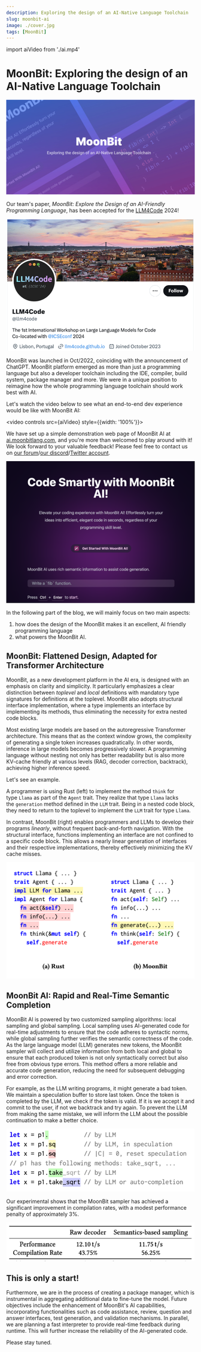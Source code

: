 ```yaml
---
description: Exploring the design of an AI-Native Language Toolchain
slug: moonbit-ai
image: ./cover.jpg
tags: [MoonBit]
---
```


import aiVideo from './ai.mp4'

# MoonBit: Exploring the design of an AI-Native Language Toolchain

![cover](./cover.jpg)

<!--truncate-->

Our team's paper, *MoonBit: Explore the Design of an AI-Friendly Programming Language*, has been accepted for the [LLM4Code](https://llm4code.github.io/) 2024!

![paper-cover](./paper-cover.png)

MoonBit was launched in Oct/2022, coinciding with the announcement of ChatGPT. MoonBit platform emerged as more than just a programming language but also a developer toolchain including the IDE, compiler, build system, package manager and more. We were in a unique position to reimagine how the whole programming language toolchain should work best with AI.

Let's watch the video below to see what an end-to-end dev experience would be like with MoonBit AI:

<video controls src={aiVideo} style={{width: '100%'}}></video>

We have set up a simple demonstration web page of MoonBit AI at [ai.moonbitlang.com](https://ai.moonbitlang.com/), and you're more than welcomed to play around with it! We look forward to your valuable feedback! Please feel free to contact us on [our forum](https://discuss.moonbitlang.com/)/[our discord](https://discord.gg/CVFRavvRav)/[Twitter account](https://x.com/moonbitlang).

![ai-web](./ai-web.png)

In the following part of the blog, we will mainly focus on two main aspects:

1. how does the design of the MoonBit makes it an excellent, AI friendly programming language
2. what powers the MoonBit AI.

## MoonBit: Flattened Design, Adapted for Transformer Architecture

MoonBit, as a new development platform in the AI era, is designed with an emphasis on clarity and simplicity. It particularly emphasizes a clear distinction between *toplevel* and *local* definitions with mandatory type signatures for definitions at the toplevel. MoonBit also adopts structural interface implementation, where a type implements an interface by implementing its methods, thus eliminating the necessity for extra nested code blocks.

Most existing large models are based on the autoregressive Transformer architecture. This means that as the context window grows, the complexity of generating a single token increases quadratically. In other words, inference in large models becomes progressively slower. A programming language without nesting not only has better readability but is also more KV-cache friendly at various levels (RAG, decoder correction, backtrack), achieving higher inference speed.

Let's see an example.

A programmer is using Rust (left) to implement the method `think` for type `Llama` as part of the `Agent` trait. They realize that type `Llama` lacks the `generation` method defined in the `LLM` trait. Being in a nested code block, they need to return to the toplevel to implement the `LLM` trait for type `Llama`.

In contrast, MoonBit (right) enables programmers and LLMs to develop their programs *linearly*, without frequent back-and-forth navigation. With the structural interface, functions implementing an interface are not confined to a specific code block. This allows a nearly linear generation of interfaces and their respective implementations, thereby effectively minimizing the KV cache misses.

![rust-moonbit](./rust-moonbit.png)

## MoonBit AI: Rapid and Real-Time Semantic Completion

MoonBit AI is powered by two customized sampling algorithms: local sampling and global sampling. Local sampling uses AI-generated code for real-time adjustments to ensure that the code adheres to syntactic norms, while global sampling further verifies the semantic correctness of the code. As the large language model (LLM) generates new tokens, the MoonBit sampler will collect and utilize information from both local and global to ensure that each produced token is not only syntactically correct but also free from obvious type errors. This method offers a more reliable and accurate code generation, reducing the need for subsequent debugging and error correction.

For example, as the LLM writing programs, it might generate a bad token. We maintain a speculation buffer to store last token. Once the token is completed by the LLM, we check if the token is valid. If it is we accept it and commit to the user, if not we backtrack and try again. To prevent the LLM from making the same mistake, we will inform the LLM about the possible continuation to make a better choice.

![illustration](./result-illustrate.png)

Our experimental shows that the MoonBit sampler has achieved a significant improvement in compilation rates, with a modest performance penalty of approximately 3%.

![statistics](./statistics.png)

## This is only a start!

Furthermore, we are in the process of creating a package manager, which is instrumental in aggregating additional data to fine-tune the model. Future objectives include the enhancement of MoonBit's AI capabilities, incorporating functionalities such as code assistance, review, question and answer interfaces, test generation, and validation mechanisms. In parallel, we are planning a fast interpreter to provide real-time feedback during runtime. This will further increase the reliability of the AI-generated code.

Please stay tuned.
